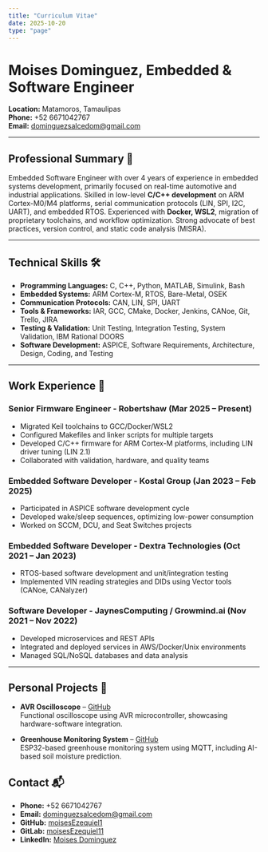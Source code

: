 ```yaml
---
title: "Curriculum Vitae"
date: 2025-10-20
type: "page"
---
```


# Moises Dominguez, Embedded & Software Engineer

**Location:** Matamoros, Tamaulipas  
**Phone:** +52 6671042767  
**Email:** dominguezsalcedom@gmail.com  

---

## Professional Summary 💼

Embedded Software Engineer with over 4 years of experience in embedded systems development, primarily focused on real-time automotive and industrial applications. Skilled in low-level **C/C++ development** on ARM Cortex-M0/M4 platforms, serial communication protocols (LIN, SPI, I2C, UART), and embedded RTOS. Experienced with **Docker, WSL2**, migration of proprietary toolchains, and workflow optimization. Strong advocate of best practices, version control, and static code analysis (MISRA).

---

## Technical Skills 🛠️

- **Programming Languages:** C, C++, Python, MATLAB, Simulink, Bash  
- **Embedded Systems:** ARM Cortex-M, RTOS, Bare-Metal, OSEK  
- **Communication Protocols:** CAN, LIN, SPI, UART  
- **Tools & Frameworks:** IAR, GCC, CMake, Docker, Jenkins, CANoe, Git, Trello, JIRA  
- **Testing & Validation:** Unit Testing, Integration Testing, System Validation, IBM Rational DOORS  
- **Software Development:** ASPICE, Software Requirements, Architecture, Design, Coding, and Testing

---

## Work Experience 🏢

### Senior Firmware Engineer - Robertshaw (Mar 2025 – Present)
- Migrated Keil toolchains to GCC/Docker/WSL2  
- Configured Makefiles and linker scripts for multiple targets  
- Developed C/C++ firmware for ARM Cortex-M platforms, including LIN driver tuning (LIN 2.1)  
- Collaborated with validation, hardware, and quality teams

### Embedded Software Developer - Kostal Group (Jan 2023 – Feb 2025)
- Participated in ASPICE software development cycle  
- Developed wake/sleep sequences, optimizing low-power consumption  
- Worked on SCCM, DCU, and Seat Switches projects

### Embedded Software Developer - Dextra Technologies (Oct 2021 – Jan 2023)
- RTOS-based software development and unit/integration testing  
- Implemented VIN reading strategies and DIDs using Vector tools (CANoe, CANalyzer)

### Software Developer - JaynesComputing / Growmind.ai (Nov 2021 – Nov 2022)
- Developed microservices and REST APIs  
- Integrated and deployed services in AWS/Docker/Unix environments  
- Managed SQL/NoSQL databases and data analysis

---

## Personal Projects 🚀

- **AVR Oscilloscope** – [GitHub](https://github.com/moisesEzequiel1/Oscilloscope-Using-Atemga328p-)  
  Functional oscilloscope using AVR microcontroller, showcasing hardware-software integration.

- **Greenhouse Monitoring System** – [GitHub](https://github.com/moisesEzequiel1/esp32-invernadero)  
  ESP32-based greenhouse monitoring system using MQTT, including AI-based soil moisture prediction.


## Contact 📬

- **Phone:** +52 6671042767  
- **Email:** dominguezsalcedom@gmail.com  
- **GitHub:** [moisesEzequiel1](https://github.com/moisesEzequiel1)  
- **GitLab:** [moisesEzequiel11](https://gitlab.com/moisesEzequiel11)  
- **LinkedIn:** [Moises Dominguez](https://www.linkedin.com/in/moises-ezequiel-dominguez-salcedo-455b771b4/)
